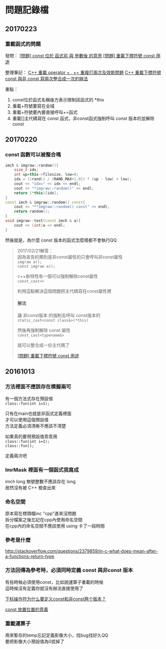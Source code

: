 ﻿問題記錄檔
===

## 20170223
### 重載函式的問題
發問：
[[問題] const 位於 函式前 與 參數後 的意思](https://www.ptt.cc/bbs/C_and_CPP/M.1487782131.A.AAF.html)
[[問題] 重載下標符號 const 用途](https://www.ptt.cc/bbs/C_and_CPP/M.1487584989.A.308.html)

整理筆記：
[C++ 重載 operator + , += 重複打兩次及效能問題](http://charlottehong.blogspot.com/2017/02/c-operator.html)
[C++ 重載下標符號 const 與非 const 寫兩次整合成一次的辦法](http://charlottehong.blogspot.com/2017/02/c-const-const.html)

重點：
1. const位於函式名稱後方表示限制該函式的 *this
2. 重載+符號要寫在全域
3. 重載+符號要內要直接呼叫+=函式
4. 重載[]主代碼寫在 const 函式，非const函式強制呼叫 const 版本的並解除 const

## 20170220
### const 函數可以被整合嗎
```cpp
imch & imgraw::random(){
    size_t idx;
    int up=this->filesize, low=0;
    idx = ((rand() / (RAND_MAX+1.0)) * (up - low) + low);
    cout << "idx=" << idx << endl;
    cout << "*imgraw::random()" << endl;
    return (*this)[idx];
}
const imch & imgraw::random() const{
    cout << "**imgraw::random() const" << endl;
    return random();
}
void imgraw::test(const imch & a){
    cout << (int)a << endl;
}
```
然後就是，為什麼 const 版本的函式怎麼樣都不會執行QQ

> 2017/02/21解答：  
> 因為宣告的類別是非const屬性的只會呼叫非const屬性  
> `imgraw a();`  
> `const imgraw a();`  
> 
> c++新特性有一個可以強制解除const屬性  
> `const_cast<>`
> 
> 利用這點解決這個問題把主代碼寫在const屬性裡  
> 
> #### 解法
> 讓 非const版本 的強制去呼叫 const版本的  
> `static_cast<const class&>(*this)`
> 
> 然後再強制解除 const 屬性  
> `const_cast<typename&>`
> 
> 就可以整合成一份主代碼了 
> 
> [[問題] 重載下標符號 const 用途](https://www.ptt.cc/bbs/C_and_CPP/M.1487584989.A.308.html) 

## 20161013
### 方法裡面不應該存在模擬兩可
有一個方法式存在預設值  
`class::fun(int i=1);`  

只有在main也就是非函式定義裡面  
才可以使用這個預設值  
方法定義必須清晰不應該不清楚  

如果真的要用預設值乖乖用  
`class::fun(int i=1);`  
`class::fun();`  

定義兩次吧  

### ImrMask 裡面有一個函式我寫成
imch long 無號整數不應該存在 long  
居然沒有被 C++ 檢查出來  

### 命名空間
原本寫在標頭檔inc "cpp"進來沒問題  
拆分檔案之後忘記在cpp內使用命名空間  
在cpp內的命名空間不應該使用 using 卡了一段時間  


### 參考是什麼
http://stackoverflow.com/questions/2379859/in-c-what-does-mean-after-a-functions-return-type

### 方法回傳為參考時，必須同時定義 const 與非const 版本
有些時候必須使用const，比如說運算子重載的時候  
這時候沒有定義你就沒有辦法直接使用了  

[下标操作符为什么要定义const和非const两个版本？](http://zhidao.baidu.com/question/517798128.html)  

[const 放置位置的意義](http://blog.xuite.net/tsai.oktomy/program/65131235-const+%E6%94%BE%E7%BD%AE%E4%BD%8D%E7%BD%AE%E7%9A%84%E6%84%8F%E7%BE%A9)  

### 重載運算子
用來暫存的temp忘記定義影像大小，找bug找好久QQ  
要把影像大小預設值為0拔掉了  
